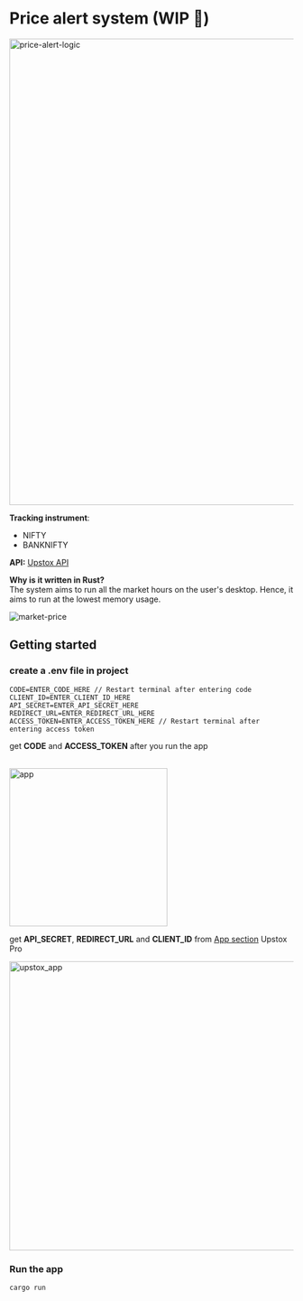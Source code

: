 # Price alert system (WIP 🚧)
<img width="826" alt="price-alert-logic" src="https://github.com/harsh-vardhhan/price-alert/assets/3825401/4abff4ab-91c6-4c69-af96-a257fd05116d">


**Tracking instrument**:
<br/>
- NIFTY  
- BANKNIFTY

**API:** [Upstox API](https://upstox.com/uplink/trader-api/)

**Why is it written in Rust?**
<br/>The system aims to run all the market hours on the user's desktop. Hence, it aims to run at the lowest memory usage.

![market-price](https://github.com/harsh-vardhhan/price-alert/assets/3825401/5ad92de6-3d4f-4ab6-928e-aa7147065a4e)

## Getting started
### create a .env file in project<br/>

```
CODE=ENTER_CODE_HERE // Restart terminal after entering code
CLIENT_ID=ENTER_CLIENT_ID_HERE  
API_SECRET=ENTER_API_SECRET_HERE  
REDIRECT_URL=ENTER_REDIRECT_URL_HERE  
ACCESS_TOKEN=ENTER_ACCESS_TOKEN_HERE // Restart terminal after entering access token
```

get **CODE** and **ACCESS_TOKEN** after you run the app

<br/><img width="280" alt="app" src="https://github.com/harsh-vardhhan/price-alert/assets/3825401/bccfcacf-8ce3-49ff-acde-463c5993d0e2">

get **API_SECRET**, **REDIRECT_URL** and **CLIENT_ID** from [App section](https://account.upstox.com/developer/apps) Upstox Pro

<img width="512" alt="upstox_app" src="https://github.com/harsh-vardhhan/price-alert/assets/3825401/dd563274-23c4-41aa-8a61-eed67a49f1ee">

### Run the app
```
cargo run
```
